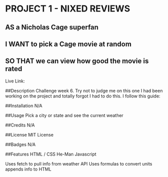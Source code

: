 # PROJECT 1 - NIXED REVIEWS

## AS a Nicholas Cage superfan
## I WANT to pick a Cage movie at random
## SO THAT we can view how good the movie is rated

Live Link: 

##Description
Challenge week 6. Try not to judge me on this one I had been working on the project and totally forgot I had to do this. I follow this guide:

##Installation
N/A

##Usage
Pick a city or state and see the current weather

##Credits
N/A

##License
MIT License

##Badges N/A

##Features
HTML / CSS He-Man Javascript

Uses fetch to pull info from weather API
Uses formulas to convert units
appends info to HTML
